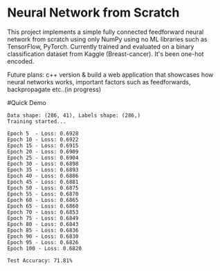﻿# Neural Network from Scratch

This project implements a simple fully connected feedforward neural network from scratch using only NumPy using no ML libraries such as TensorFlow, PyTorch. 
Currently trained and evaluated on a binary classification dataset from Kaggle (Breast-cancer). It's been one-hot encoded. 

Future plans:
c++ version & build a web application that showcases how neural networks works, important factors such as feedforwards, backpropagate etc..(in progress)


#Quick Demo
```plaintext
Data shape: (286, 41), Labels shape: (286,)
Training started...

Epoch 5  - Loss: 0.6928
Epoch 10 - Loss: 0.6922
Epoch 15 - Loss: 0.6915
Epoch 20 - Loss: 0.6909
Epoch 25 - Loss: 0.6904
Epoch 30 - Loss: 0.6898
Epoch 35 - Loss: 0.6893
Epoch 40 - Loss: 0.6886
Epoch 45 - Loss: 0.6881
Epoch 50 - Loss: 0.6875
Epoch 55 - Loss: 0.6870
Epoch 60 - Loss: 0.6865
Epoch 65 - Loss: 0.6860
Epoch 70 - Loss: 0.6853
Epoch 75 - Loss: 0.6849
Epoch 80 - Loss: 0.6843
Epoch 85 - Loss: 0.6836
Epoch 90 - Loss: 0.6830
Epoch 95 - Loss: 0.6826
Epoch 100 - Loss: 0.6820

Test Accuracy: 71.81%
